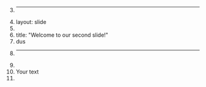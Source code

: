 3.	---
5.	layout: slide
6.	
7.	title: "Welcome to our second slide!"
8.	dus
9.	---
10.	
11.	Your text
12.	
